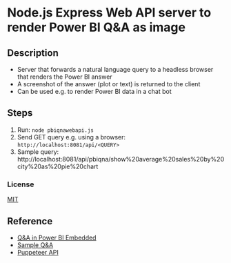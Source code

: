 # Node.js Express Web API server to render Power BI Q&A as image
## Description
- Server that forwards a natural language query to a headless browser that renders the Power BI answer
- A screenshot of the answer (plot or text) is returned to the client
- Can be used e.g. to render Power BI data in a chat bot

## Steps
1. Run: `node pbiqnawebapi.js`
2. Send GET query e.g. using a browser: `http://localhost:8081/api/<QUERY>`
3. Sample query: http://localhost:8081/api/pbiqna/show%20average%20sales%20by%20city%20as%20pie%20chart

### License
[MIT](http://opensource.org/licenses/MIT)

## Reference
- [Q&A in Power BI Embedded](https://docs.microsoft.com/en-us/power-bi/developer/qanda)
- [Sample Q&A](https://microsoft.github.io/PowerBI-JavaScript/demo/v2-demo/index.html)
- [Puppeteer API](https://github.com/GoogleChrome/puppeteer/blob/master/docs/api.md)